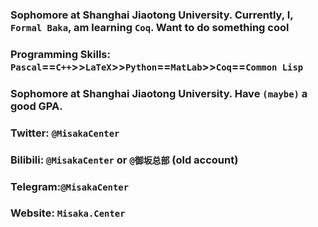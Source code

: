 ### Sophomore at Shanghai Jiaotong University. Currently, I, `Formal Baka`, am learning `Coq`. Want to do something cool
### Programming Skills: `Pascal`==`C++`>>`LaTeX`>>`Python`==`MatLab`>>`Coq`==`Common Lisp`
### Sophomore at Shanghai Jiaotong University. Have `(maybe)` a good GPA.
### Twitter: `@MisakaCenter`
### Bilibili: `@MisakaCenter` or `@御坂总部` (old account)
### Telegram:`@MisakaCenter`
### Website: `Misaka.Center`
